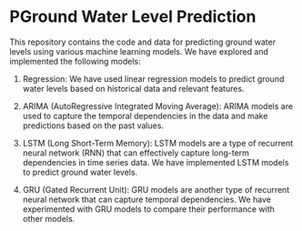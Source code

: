 # PGround Water Level Prediction

This repository contains the code and data for predicting ground water levels using various machine learning models. We have explored and implemented the following models:

1. Regression: We have used linear regression models to predict ground water levels based on historical data and relevant features.

2. ARIMA (AutoRegressive Integrated Moving Average): ARIMA models are used to capture the temporal dependencies in the data and make predictions based on the past values.

3. LSTM (Long Short-Term Memory): LSTM models are a type of recurrent neural network (RNN) that can effectively capture long-term dependencies in time series data. We have implemented LSTM models to predict ground water levels.

4. GRU (Gated Recurrent Unit): GRU models are another type of recurrent neural network that can capture temporal dependencies. We have experimented with GRU models to compare their performance with other models.
